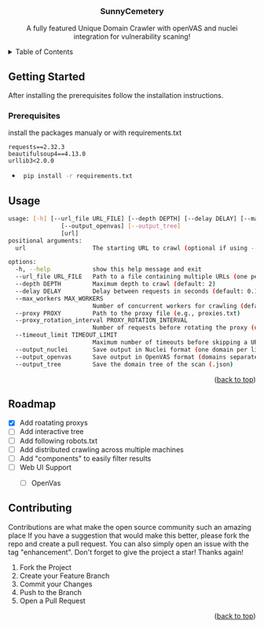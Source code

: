 <a id="readme-top"></a>


<br />
<div align="center">
  </a>

  <h3 align="center">SunnyCemetery</h3>

  <p align="center">
    A fully featured Unique Domain Crawler with openVAS and nuclei integration for vulnerability scaning!

</div>



<!-- TABLE OF CONTENTS -->
<details>
  <summary>Table of Contents</summary>
  <ol>
    </li>
    <li>
      <a href="#getting-started">Getting Started</a>
      <ul>
        <li><a href="#prerequisites">Prerequisites</a></li>
          <li><a href="#usage">Usage</a></li>
          <li><a href="#roadmap">Roadmap</a></li>
          <li><a href="#contributing">Contributing</a></li>
      </ul>
    </li>
  </ol>
</details>


<!-- GETTING STARTED -->
## Getting Started

After installing the prerequisites follow the installation instructions.

### Prerequisites

install the packages manualy or with requirements.txt
```
requests==2.32.3
beautifulsoup4==4.13.0
urllib3<2.0.0
```
* 
  ```sh
   pip install -r requirements.txt
  ```

## Usage
```sh
usage: [-h] [--url_file URL_FILE] [--depth DEPTH] [--delay DELAY] [--max_workers MAX_WORKERS] [--proxy PROXY] [--proxy_rotation_interval PROXY_ROTATION_INTERVAL] [--timeout_limit TIMEOUT_LIMIT] [--output_nuclei]
               [--output_openvas] [--output_tree]
               [url]
positional arguments:
  url                   The starting URL to crawl (optional if using --url_file)

options:
  -h, --help            show this help message and exit
  --url_file URL_FILE   Path to a file containing multiple URLs (one per line)
  --depth DEPTH         Maximum depth to crawl (default: 2)
  --delay DELAY         Delay between requests in seconds (default: 0.1)
  --max_workers MAX_WORKERS
                        Number of concurrent workers for crawling (default: 5)
  --proxy PROXY         Path to the proxy file (e.g., proxies.txt)
  --proxy_rotation_interval PROXY_ROTATION_INTERVAL
                        Number of requests before rotating the proxy (default: 10)
  --timeout_limit TIMEOUT_LIMIT
                        Maximum number of timeouts before skipping a URL (default: 1)
  --output_nuclei       Save output in Nuclei format (one domain per line)
  --output_openvas      Save output in OpenVAS format (domains separated by commas)
  --output_tree         Save the domain tree of the scan (.json)
```
<p align="right">(<a href="#readme-top">back to top</a>)</p>



<!-- ROADMAP -->
## Roadmap

- [x] Add roatating proxys
- [ ] Add interactive tree
- [ ] Add following robots.txt 
- [ ] Add distributed crawling across multiple machines
- [ ] Add "components" to easily filter results
- [ ] Web UI Support
    - [ ] OpenVas





<!-- CONTRIBUTING -->
## Contributing

Contributions are what make the open source community such an amazing place If you have a suggestion that would make this better, please fork the repo and create a pull request. You can also simply open an issue with the tag "enhancement".
Don't forget to give the project a star! Thanks again!

1. Fork the Project
2. Create your Feature Branch 
3. Commit your Changes
4. Push to the Branch 
5. Open a Pull Request


<!-- LICENSE -->
<!-- ## License

Distributed under the MIT License. See `LICENSE.txt` for more information. -->

<p align="right">(<a href="#readme-top">back to top</a>)</p>







